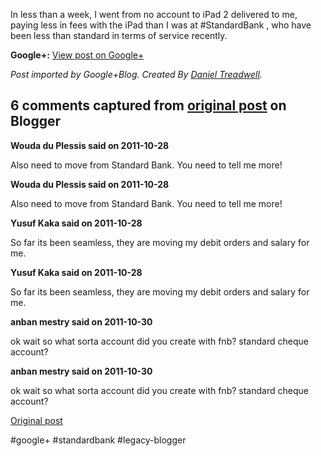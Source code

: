 <!--
date: '2011-10-27'
published: true
slug: 2011-10-colour-me-impressed-by-fnb
time_to_read: 5
title: 'Colour me impressed by #FNB'
-->

  
In less than a week, I went from no account to iPad 2 delivered to me, paying less in fees with the iPad than I was at #StandardBank , who have been less than standard in terms of service recently.

**Google+:** [View post on Google+](https://plus.google.com/103392016560023386646/posts/Xro7n5xhTcT)

  
  
*Post imported by Google+Blog. Created By [Daniel Treadwell](http://minimali.se/).*



## 6 comments captured from [original post](https://ysfk.blogspot.com/2011/10/colour-me-impressed-by-fnb.html) on Blogger

**Wouda du Plessis said on 2011-10-28**

Also need to move from Standard Bank. You need to tell me more!

**Wouda du Plessis said on 2011-10-28**

Also need to move from Standard Bank. You need to tell me more!

**Yusuf Kaka said on 2011-10-28**

So far its been seamless, they are moving my debit orders and salary for me.

**Yusuf Kaka said on 2011-10-28**

So far its been seamless, they are moving my debit orders and salary for me.

**anban mestry said on 2011-10-30**

ok wait so what sorta account did you create with fnb? standard cheque account?

**anban mestry said on 2011-10-30**

ok wait so what sorta account did you create with fnb? standard cheque account?



[Original post](https://ysfk.blogspot.com/2011/10/colour-me-impressed-by-fnb.html)

#google+ #standardbank #legacy-blogger 